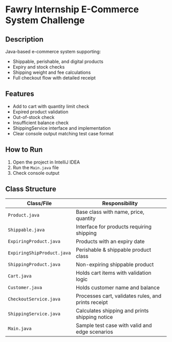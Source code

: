 # Fawry Internship E-Commerce System Challenge

## Description
Java-based e-commerce system supporting:
- Shippable, perishable, and digital products
- Expiry and stock checks
- Shipping weight and fee calculations
- Full checkout flow with detailed receipt

## Features
- Add to cart with quantity limit check
- Expired product validation
- Out-of-stock check
- Insufficient balance check
- ShippingService interface and implementation
- Clear console output matching test case format

## How to Run
1. Open the project in IntelliJ IDEA
2. Run the `Main.java` file
3. Check console output

## Class Structure

| Class/File              | Responsibility                                       |
|------------------------|------------------------------------------------------|
| `Product.java`          | Base class with name, price, quantity               |
| `Shippable.java`        | Interface for products requiring shipping           |
| `ExpiringProduct.java`  | Products with an expiry date                        |
| `ExpiringShipProduct.java` | Perishable & shippable product class             |
| `ShippingProduct.java`  | Non-expiring shippable product                      |
| `Cart.java`             | Holds cart items with validation logic              |
| `Customer.java`         | Holds customer name and balance                     |
| `CheckoutService.java`  | Processes cart, validates rules, and prints receipt |
| `ShippingService.java`  | Calculates shipping and prints shipping notice      |
| `Main.java`             | Sample test case with valid and edge scenarios      |


